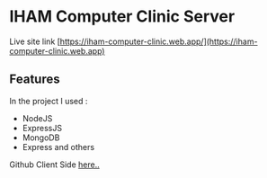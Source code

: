 # IHAM Computer Clinic Server

Live site link [https://iham-computer-clinic.web.app/](https://iham-computer-clinic.web.app)

## Features

In the project I used :
- NodeJS
- ExpressJS
- MongoDB
- Express
 and others

Github Client Side [here..](https://github.com/programming-hero-web-course1/manufacturer-website-client-side-burhanuddinrabby)